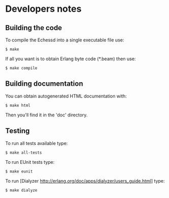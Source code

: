 # Developers notes

## Building the code

To compile the Echessd into a single executable file use:

    $ make

If all you want is to obtain Erlang byte code (*.beam) then use:

    $ make compile

## Building documentation

You can obtain autogenerated HTML documentation with:

    $ make html

Then you'll find it in the 'doc' directory.

## Testing

To run all tests available type:

    $ make all-tests

To run EUnit tests type:

    $ make eunit

To run [Dialyzer http://erlang.org/doc/apps/dialyzer/users_guide.html] type:

    $ make dialyze

